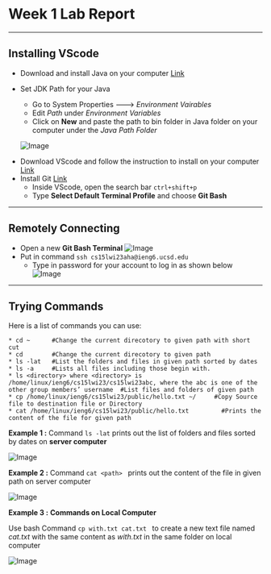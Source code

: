 # Week 1 Lab Report
---

## Installing VScode 

- Download and install Java on your computer [Link](https://download.oracle.com/java/17/latest/jdk-17_windows-x64_bin.exe)
- Set JDK Path for your Java
    - Go to System Properties ---> *Environment Vairables*
     - Edit *Path* under *Environment Variables* 
     - Click on **New** and paste the path to bin folder in Java folder on your computer under the *Java Path Folder*
     
    ![Image]( https://i.imgur.com/A1QMjEL.jpg)
    
* Download VScode and follow the instruction to install on your computer [Link](https://code.visualstudio.com)
* Install Git  [Link](https://gitforwindows.org/)
    - Inside VScode, open the search bar `ctrl+shift+p`
    - Type **Select Default Terminal Profile** and choose **Git Bash**

_________________


## Remotely Connecting


* Open a new **Git Bash Terminal**
     ![Image](https://i.imgur.com/ykedbfE.jpg) 
* Put in command ```ssh cs15lwi23aha@ieng6.ucsd.edu```
     - Type in password for your account to log in as shown below
     ![Image]( https://i.imgur.com/ktP3PGZ.jpg) 
     
_________________

## Trying Commands

Here is a list of commands you can use: 
```
* cd ~      #Change the current direcotory to given path with short cut  
* cd        #Change the current direcotory to given path  
* ls -lat   #List the folders and files in given path sorted by dates
* ls -a     #Lists all files including those begin with.
* ls <directory> where <directory> is /home/linux/ieng6/cs15lwi23/cs15lwi23abc, where the abc is one of the other group members’ username  #List files and folders of given path 
* cp /home/linux/ieng6/cs15lwi23/public/hello.txt ~/     #Copy Source file to destination file or Directory
* cat /home/linux/ieng6/cs15lwi23/public/hello.txt         #Prints the content of the file for given path 
```  

  
 **Example 1 :** Command `ls -lat` prints out the list of folders and files sorted by dates on **server computer**  
 

        
![Image](https://i.imgur.com/B92zjul.jpg)  


 **Example 2 :** Command `cat <path> ` prints out the content of the file in given path on server computer  
 
 

![Image](https://i.imgur.com/MsZ0c8J.jpg)  


**Example 3 :** **Commands on Local Computer** <br> 
  
 Use bash Command `cp with.txt cat.txt ` to create a new text file named *cat.txt* with the same content as *with.txt* in the same folder on local computer  

![Image](https://i.imgur.com/6u0LQAP.jpg)  




